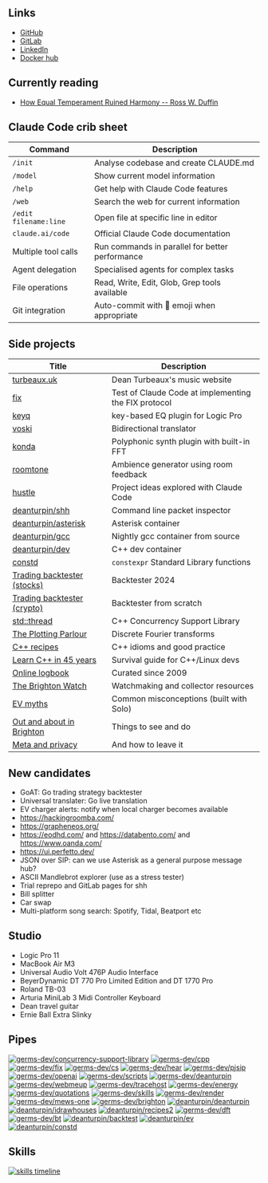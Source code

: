 ## Links

- [GitHub](https://github.com/deanturpin)
- [GitLab](https://gitlab.com/deanturpin)
- [LinkedIn](https://www.linkedin.com/in/deanturpin)
- [Docker hub](https://hub.docker.com/u/deanturpin)

## Currently reading

- [How Equal Temperament Ruined Harmony -- Ross W. Duffin](https://www.goodreads.com/book/show/168325.How_Equal_Temperament_Ruined_Harmony)

## Claude Code crib sheet

| Command | Description |
|-|-|
| `/init` | Analyse codebase and create CLAUDE.md |
| `/model` | Show current model information |
| `/help` | Get help with Claude Code features |
| `/web` | Search the web for current information |
| `/edit filename:line` | Open file at specific line in editor |
| `claude.ai/code` | Official Claude Code documentation |
| Multiple tool calls | Run commands in parallel for better performance |
| Agent delegation | Specialised agents for complex tasks |
| File operations | Read, Write, Edit, Glob, Grep tools available |
| Git integration | Auto-commit with 🤖 emoji when appropriate |

## Side projects

| Title | Description |
|-|-|
| [turbeaux.uk](https://github.com/deanturpin/turbeaux.uk) | Dean Turbeaux's music website |
| [fix](https://github.com/deanturpin/fix) | Test of Claude Code at implementing the FIX protocol |
| [keyq](https://turpin.dev/efefte) | key-based EQ plugin for Logic Pro |
| [voski](https://turpin.dev/voski/) | Bidirectional translator |
| [konda](https://turpin.dev/ts) | Polyphonic synth plugin with built-in FFT |
| [roomtone](https://turpin.dev/roomtone) | Ambience generator using room feedback |
| [hustle](https://github.com/deanturpin/projects) | Project ideas explored with Claude Code |
| [deanturpin/shh](https://hub.docker.com/r/deanturpin/shh) | Command line packet inspector |
| [deanturpin/asterisk](https://hub.docker.com/r/deanturpin/asterisk) | Asterisk container |
| [deanturpin/gcc](https://hub.docker.com/r/deanturpin/gcc) | Nightly gcc container from source |
| [deanturpin/dev](https://hub.docker.com/r/deanturpin/dev) | C++ dev container |
| [constd](https://deanturpin.gitlab.io/constd/) | `constexpr` Standard Library functions |
| [Trading backtester (stocks)](https://deanturpin.gitlab.io/backtest/) | Backtester 2024 |
| [Trading backtester (crypto)](https://cpp.run/) | Backtester from scratch |
| [std::thread](https://germs-dev.gitlab.io/concurrency-support-library/) | C++ Concurrency Support Library |
| [The Plotting Parlour](https://germs-dev.gitlab.io/dft/) | Discrete Fourier transforms |
| [C++ recipes](https://germs-dev.gitlab.io/cpp/) | C++ idioms and good practice |
| [Learn C++ in 45 years](https://germs-dev.gitlab.io/cs/) | Survival guide for C++/Linux devs |
| [Online logbook](https://germs.dev/) | Curated since 2009 |
| [The Brighton Watch](https://superdean.com/) | Watchmaking and collector resources |
| [EV myths](https://soloist.ai/evmyths) | Common misconceptions (built with Solo) |
| [Out and about in Brighton](https://turpin.dev/brighton/) | Things to see and do |
| [Meta and privacy](https://turpin.dev/meta/) | And how to leave it |

## New candidates

- GoAT: Go trading strategy backtester
- Universal translater: Go live translation
- EV charger alerts: notify when local charger becomes available
- https://hackingroomba.com/
- https://grapheneos.org/
- https://eodhd.com/ and https://databento.com/ and https://www.oanda.com/
- https://ui.perfetto.dev/
- JSON over SIP: can we use Asterisk as a general purpose message hub?
- ASCII Mandlebrot explorer (use as a stress tester)
- Trial reprepo and GitLab pages for shh
- Bill splitter
- Car swap
- Multi-platform song search: Spotify, Tidal, Beatport etc

## Studio

- Logic Pro 11
- MacBook Air M3
- Universal Audio Volt 476P Audio Interface
- BeyerDynamic DT 770 Pro Limited Edition and DT 1770 Pro
- Roland TB-03
- Arturia MiniLab 3 Midi Controller Keyboard
- Dean travel guitar
- Ernie Ball Extra Slinky

<!--
- MicroKorg
- [Akai MIDImix](https://www.akaipro.com/midimix)
- Roland 303 Groovebox
-->

## Pipes

[![germs-dev/concurrency-support-library](https://gitlab.com/germs-dev/concurrency-support-library/badges/main/pipeline.svg)](https://gitlab.com/germs-dev/concurrency-support-library/-/pipelines)
[![germs-dev/cpp](https://gitlab.com/germs-dev/cpp/badges/main/pipeline.svg)](https://gitlab.com/germs-dev/cpp/-/pipelines)
[![germs-dev/fix](https://gitlab.com/germs-dev/fix/badges/main/pipeline.svg)](https://gitlab.com/germs-dev/fix/-/pipelines)
[![germs-dev/cs](https://gitlab.com/germs-dev/cs/badges/main/pipeline.svg)](https://gitlab.com/germs-dev/cs/-/pipelines)
[![germs-dev/hear](https://gitlab.com/germs-dev/hear/badges/main/pipeline.svg)](https://gitlab.com/germs-dev/hear/-/pipelines)
[![germs-dev/pjsip](https://gitlab.com/germs-dev/pjsip/badges/main/pipeline.svg)](https://gitlab.com/germs-dev/pjsip/-/pipelines)
[![germs-dev/openai](https://gitlab.com/germs-dev/openai/badges/main/pipeline.svg)](https://gitlab.com/germs-dev/openai/-/pipelines)
[![germs-dev/scripts](https://gitlab.com/germs-dev/scripts/badges/main/pipeline.svg)](https://gitlab.com/germs-dev/scripts/-/pipelines)
[![germs-dev/deanturpin](https://gitlab.com/germs-dev/deanturpin/badges/main/pipeline.svg)](https://gitlab.com/germs-dev/deanturpin/-/pipelines)
[![germs-dev/webmeup](https://gitlab.com/germs-dev/webmeup/badges/main/pipeline.svg)](https://gitlab.com/germs-dev/webmeup/-/pipelines)
[![germs-dev/tracehost](https://gitlab.com/germs-dev/tracehost/badges/main/pipeline.svg)](https://gitlab.com/germs-dev/tracehost/-/pipelines)
[![germs-dev/energy](https://gitlab.com/germs-dev/energy/badges/main/pipeline.svg)](https://gitlab.com/germs-dev/energy/-/pipelines)
[![germs-dev/quotations](https://gitlab.com/germs-dev/quotations/badges/main/pipeline.svg)](https://gitlab.com/germs-dev/quotations/-/pipelines)
[![germs-dev/skills](https://gitlab.com/germs-dev/skills/badges/main/pipeline.svg)](https://gitlab.com/germs-dev/skills/-/pipelines)
[![germs-dev/render](https://gitlab.com/germs-dev/render/badges/main/pipeline.svg)](https://gitlab.com/germs-dev/render/-/pipelines)
[![germs-dev/mews-one](https://gitlab.com/germs-dev/mews-one/badges/main/pipeline.svg)](https://gitlab.com/germs-dev/mews-one/-/pipelines)
[![germs-dev/brighton](https://gitlab.com/germs-dev/brighton/badges/main/pipeline.svg)](https://gitlab.com/germs-dev/brighton/-/pipelines)
[![deanturpin/deanturpin](https://gitlab.com/deanturpin/deanturpin/badges/main/pipeline.svg)](https://gitlab.com/deanturpin/deanturpin/-/pipelines)
[![deanturpin/idrawhouses](https://gitlab.com/deanturpin/idrawhouses/badges/main/pipeline.svg)](https://gitlab.com/deanturpin/idrawhouses/-/pipelines)
[![deanturpin/recipes2](https://gitlab.com/deanturpin/recipes2/badges/main/pipeline.svg)](https://gitlab.com/deanturpin/recipes2/-/pipelines)
[![germs-dev/dft](https://gitlab.com/germs-dev/dft/badges/main/pipeline.svg)](https://gitlab.com/germs-dev/dft/-/pipelines)
[![germs-dev/bt](https://gitlab.com/germs-dev/bt/badges/main/pipeline.svg)](https://gitlab.com/germs-dev/bt/-/pipelines)
[![deanturpin/backtest](https://gitlab.com/deanturpin/backtest/badges/main/pipeline.svg)](https://gitlab.com/deanturpin/backtest/-/pipelines)
[![deanturpin/ev](https://gitlab.com/deanturpin/ev/badges/main/pipeline.svg)](https://gitlab.com/deanturpin/ev/-/pipelines)
[![deanturpin/constd](https://gitlab.com/deanturpin/constd/badges/main/pipeline.svg)](https://gitlab.com/deanturpin/constd/-/pipelines)

## Skills

[![skills timeline](https://skills.turpin.dev/skills.png)](https://skills.turpin.dev/skills.png)
